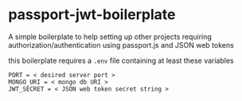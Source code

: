 # passport-jwt-boilerplate

A simple boilerplate to help setting up other projects requiring authorization/authentication using passport.js and JSON web tokens

this boilerplate requires a `.env` file containing at least these variables
```
PORT = < desired server port >
MONGO_URI = < mongo db URI >
JWT_SECRET = < JSON web token secret string > 
```
